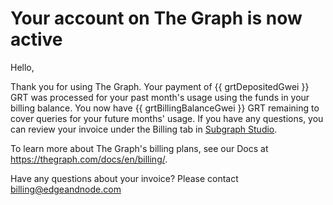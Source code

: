 # Your account on The Graph is now active

Hello,

Thank you for using The Graph. Your payment of {{ grtDepositedGwei }} GRT was processed for your past month's usage using the funds in your billing balance. You now have {{ grtBillingBalanceGwei }} GRT remaining to cover queries for your future months' usage. If you have any questions, you can review your invoice under the Billing tab in <a email-cta href="https://thegraph.com/studio/billing/">Subgraph Studio</a>.

To learn more about The Graph's billing plans, see our Docs at https://thegraph.com/docs/en/billing/.

Have any questions about your invoice? Please contact <a email-cta href="mailto:billing@edgeandnode.com">billing@edgeandnode.com</a>

<subscriptions-footer />
